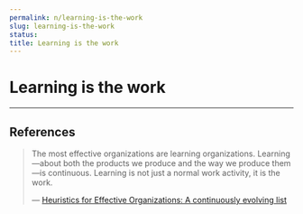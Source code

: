 ```yaml
---
permalink: n/learning-is-the-work
slug: learning-is-the-work
status: 
title: Learning is the work
---
```

# Learning is the work

---

## References

> The most effective organizations are learning organizations. Learning —about both the products we produce and the way we produce them—is continuous. Learning is not just a normal work activity, it is the work.
>
> — [Heuristics for Effective Organizations: A continuously evolving list](https://holub.com/heuristics/)
